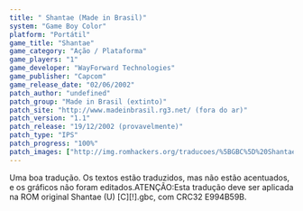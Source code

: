```yaml
---
title: " Shantae (Made in Brasil)"
system: "Game Boy Color"
platform: "Portátil"
game_title: "Shantae"
game_category: "Ação / Plataforma"
game_players: "1"
game_developer: "WayForward Technologies"
game_publisher: "Capcom"
game_release_date: "02/06/2002"
patch_author: "undefined"
patch_group: "Made in Brasil (extinto)"
patch_site: "http://www.madeinbrasil.rg3.net/ (fora do ar)"
patch_version: "1.1"
patch_release: "19/12/2002 (provavelmente)"
patch_type: "IPS"
patch_progress: "100%"
patch_images: ["http://img.romhackers.org/traducoes/%5BGBC%5D%20Shantae%20-%20Made%20in%20Brasil%20-%201.png","http://img.romhackers.org/traducoes/%5BGBC%5D%20Shantae%20-%20Made%20in%20Brasil%20-%202.png","http://img.romhackers.org/traducoes/%5BGBC%5D%20Shantae%20-%20Made%20in%20Brasil%20-%203.png"]
---
```

Uma boa tradução. Os textos estão traduzidos, mas não estão acentuados, e os gráficos não foram editados.ATENÇÃO:Esta tradução deve ser aplicada na ROM original Shantae (U) [C][!].gbc, com CRC32 E994B59B.